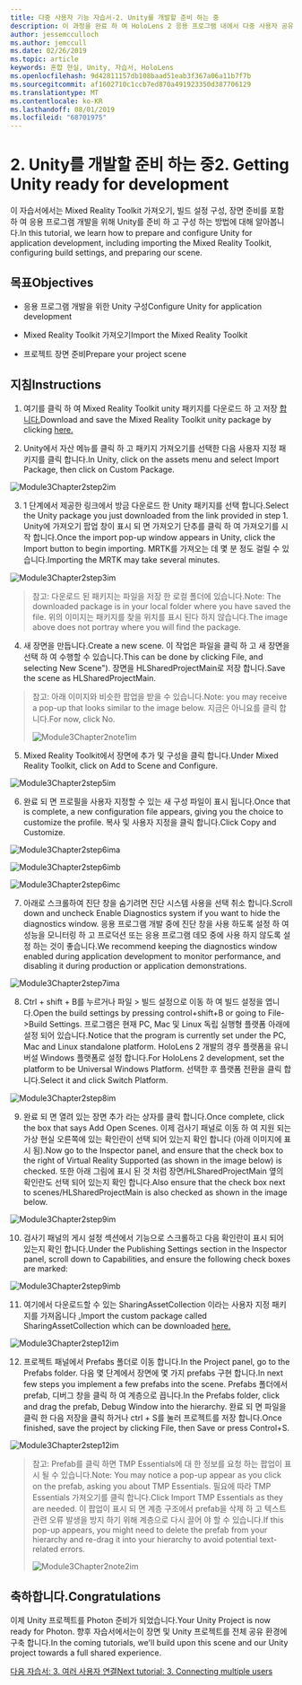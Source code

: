 ```yaml
---
title: 다중 사용자 기능 자습서-2. Unity를 개발할 준비 하는 중
description: 이 과정을 완료 하 여 HoloLens 2 응용 프로그램 내에서 다중 사용자 공유 환경을 구현 하는 방법을 알아보세요.
author: jessemcculloch
ms.author: jemccull
ms.date: 02/26/2019
ms.topic: article
keywords: 혼합 현실, Unity, 자습서, HoloLens
ms.openlocfilehash: 9d42811157db108baad51eab3f367a06a11b7f7b
ms.sourcegitcommit: af1602710c1ccb7ed870a491923350d387706129
ms.translationtype: MT
ms.contentlocale: ko-KR
ms.lasthandoff: 08/01/2019
ms.locfileid: "68701975"
---
```

# <a name="2-getting-unity-ready-for-development"></a><span data-ttu-id="1fdbf-105">2. Unity를 개발할 준비 하는 중</span><span class="sxs-lookup"><span data-stu-id="1fdbf-105">2. Getting Unity ready for development</span></span> 


<span data-ttu-id="1fdbf-106">이 자습서에서는 Mixed Reality Toolkit 가져오기, 빌드 설정 구성, 장면 준비를 포함 하 여 응용 프로그램 개발을 위해 Unity를 준비 하 고 구성 하는 방법에 대해 알아봅니다.</span><span class="sxs-lookup"><span data-stu-id="1fdbf-106">In this tutorial, we learn how to prepare and configure Unity for application development, including importing the Mixed Reality Toolkit, configuring build settings, and preparing our scene.</span></span>

## <a name="objectives"></a><span data-ttu-id="1fdbf-107">목표</span><span class="sxs-lookup"><span data-stu-id="1fdbf-107">Objectives</span></span>

- <span data-ttu-id="1fdbf-108">응용 프로그램 개발을 위한 Unity 구성</span><span class="sxs-lookup"><span data-stu-id="1fdbf-108">Configure Unity for application development</span></span>

- <span data-ttu-id="1fdbf-109">Mixed Reality Toolkit 가져오기</span><span class="sxs-lookup"><span data-stu-id="1fdbf-109">Import the Mixed Reality Toolkit</span></span>

- <span data-ttu-id="1fdbf-110">프로젝트 장면 준비</span><span class="sxs-lookup"><span data-stu-id="1fdbf-110">Prepare your project scene</span></span>

## <a name="instructions"></a><span data-ttu-id="1fdbf-111">지침</span><span class="sxs-lookup"><span data-stu-id="1fdbf-111">Instructions</span></span>

1. <span data-ttu-id="1fdbf-112">여기를 클릭 하 여 Mixed Reality Toolkit unity 패키지를 다운로드 하 고 저장 [합니다.](https://github.com/microsoft/MixedRealityToolkit-Unity/releases/download/v2.0.0-RC2.1/Microsoft.MixedReality.Toolkit.Unity.Foundation-v2.0.0-RC2.1.unitypackage)</span><span class="sxs-lookup"><span data-stu-id="1fdbf-112">Download and save the Mixed Reality Toolkit unity package by clicking [here.](https://github.com/microsoft/MixedRealityToolkit-Unity/releases/download/v2.0.0-RC2.1/Microsoft.MixedReality.Toolkit.Unity.Foundation-v2.0.0-RC2.1.unitypackage)</span></span>

2. <span data-ttu-id="1fdbf-113">Unity에서 자산 메뉴를 클릭 하 고 패키지 가져오기를 선택한 다음 사용자 지정 패키지를 클릭 합니다.</span><span class="sxs-lookup"><span data-stu-id="1fdbf-113">In Unity, click on the assets menu and select Import Package, then click on Custom Package.</span></span>

![Module3Chapter2step2im](images/module3chapter2step2im.PNG)

3. <span data-ttu-id="1fdbf-115">1 단계에서 제공한 링크에서 방금 다운로드 한 Unity 패키지를 선택 합니다.</span><span class="sxs-lookup"><span data-stu-id="1fdbf-115">Select the Unity package you just downloaded from the link provided in step 1.</span></span> <span data-ttu-id="1fdbf-116">Unity에 가져오기 팝업 창이 표시 되 면 가져오기 단추를 클릭 하 여 가져오기를 시작 합니다.</span><span class="sxs-lookup"><span data-stu-id="1fdbf-116">Once the import pop-up window appears in Unity, click the Import button to begin importing.</span></span> <span data-ttu-id="1fdbf-117">MRTK를 가져오는 데 몇 분 정도 걸릴 수 있습니다.</span><span class="sxs-lookup"><span data-stu-id="1fdbf-117">Importing the MRTK may take several minutes.</span></span>

![Module3Chapter2step3im](images/module3chapter2step3im.PNG)

> <span data-ttu-id="1fdbf-119">참고: 다운로드 된 패키지는 파일을 저장 한 로컬 폴더에 있습니다.</span><span class="sxs-lookup"><span data-stu-id="1fdbf-119">Note: The downloaded package is in your local folder where you have saved the file.</span></span> <span data-ttu-id="1fdbf-120">위의 이미지는 패키지를 찾을 위치를 표시 된다 하지 않습니다.</span><span class="sxs-lookup"><span data-stu-id="1fdbf-120">The image above does not portray where you will find the package.</span></span>

4. <span data-ttu-id="1fdbf-121">새 장면을 만듭니다.</span><span class="sxs-lookup"><span data-stu-id="1fdbf-121">Create a new scene.</span></span> <span data-ttu-id="1fdbf-122">이 작업은 파일을 클릭 하 고 새 장면을 선택 하 여 수행할 수 있습니다.</span><span class="sxs-lookup"><span data-stu-id="1fdbf-122">This can be done by clicking File, and selecting New Scene").</span></span> <span data-ttu-id="1fdbf-123">장면을 HLSharedProjectMain로 저장 합니다.</span><span class="sxs-lookup"><span data-stu-id="1fdbf-123">Save the scene as HLSharedProjectMain.</span></span>

> <span data-ttu-id="1fdbf-124">참고: 아래 이미지와 비슷한 팝업을 받을 수 있습니다.</span><span class="sxs-lookup"><span data-stu-id="1fdbf-124">Note: you may receive a pop-up that looks similar to the image below.</span></span> <span data-ttu-id="1fdbf-125">지금은 아니요를 클릭 합니다.</span><span class="sxs-lookup"><span data-stu-id="1fdbf-125">For now, click No.</span></span>
>
> ![Module3Chapter2note1im](images/module3chapter2note1im.PNG)

5. <span data-ttu-id="1fdbf-127">Mixed Reality Toolkit에서 장면에 추가 및 구성을 클릭 합니다.</span><span class="sxs-lookup"><span data-stu-id="1fdbf-127">Under Mixed Reality Toolkit, click on Add to Scene and Configure.</span></span>

![Module3Chapter2step5im](images/module3chapter2step5im.PNG)

6. <span data-ttu-id="1fdbf-129">완료 되 면 프로필을 사용자 지정할 수 있는 새 구성 파일이 표시 됩니다.</span><span class="sxs-lookup"><span data-stu-id="1fdbf-129">Once that is complete, a new configuration file appears, giving you the choice to customize the profile.</span></span> <span data-ttu-id="1fdbf-130">복사 및 사용자 지정을 클릭 합니다.</span><span class="sxs-lookup"><span data-stu-id="1fdbf-130">Click Copy and Customize.</span></span>

![Module3Chapter2step6ima](images/module3chapter2step6ima.PNG)

![Module3Chapter2step6imb](images/module3chapter2step6imb.PNG)

![Module3Chapter2step6imc](images/module3chapter2step6imc.PNG)

7. <span data-ttu-id="1fdbf-134">아래로 스크롤하여 진단 창을 숨기려면 진단 시스템 사용을 선택 취소 합니다.</span><span class="sxs-lookup"><span data-stu-id="1fdbf-134">Scroll down and uncheck Enable Diagnostics system if you want to hide the diagnostics window.</span></span> <span data-ttu-id="1fdbf-135">응용 프로그램 개발 중에 진단 창을 사용 하도록 설정 하 여 성능을 모니터링 하 고 프로덕션 또는 응용 프로그램 데모 중에 사용 하지 않도록 설정 하는 것이 좋습니다.</span><span class="sxs-lookup"><span data-stu-id="1fdbf-135">We recommend keeping the diagnostics window enabled during application development to monitor performance, and disabling it during production or application demonstrations.</span></span> 

![Module3Chapter2step7ima](images/module3chapter2step7ima.PNG)

8. <span data-ttu-id="1fdbf-137">Ctrl + shift + B를 누르거나 파일 > 빌드 설정으로 이동 하 여 빌드 설정을 엽니다.</span><span class="sxs-lookup"><span data-stu-id="1fdbf-137">Open the build settings by pressing control+shift+B or going to File->Build Settings.</span></span> <span data-ttu-id="1fdbf-138">프로그램은 현재 PC, Mac 및 Linux 독립 실행형 플랫폼 아래에 설정 되어 있습니다.</span><span class="sxs-lookup"><span data-stu-id="1fdbf-138">Notice that the program is currently set under the PC, Mac and Linux standalone platform.</span></span> <span data-ttu-id="1fdbf-139">HoloLens 2 개발의 경우 플랫폼을 유니버설 Windows 플랫폼로 설정 합니다.</span><span class="sxs-lookup"><span data-stu-id="1fdbf-139">For HoloLens 2 development, set the platform to be Universal Windows Platform.</span></span> <span data-ttu-id="1fdbf-140">선택한 후 플랫폼 전환을 클릭 합니다.</span><span class="sxs-lookup"><span data-stu-id="1fdbf-140">Select it and click Switch Platform.</span></span>

![Module3Chapter2step8im](images/module3chapter2step8im.PNG)

9. <span data-ttu-id="1fdbf-142">완료 되 면 열려 있는 장면 추가 라는 상자를 클릭 합니다.</span><span class="sxs-lookup"><span data-stu-id="1fdbf-142">Once complete, click the box that says Add Open Scenes.</span></span> <span data-ttu-id="1fdbf-143">이제 검사기 패널로 이동 하 여 지원 되는 가상 현실 오른쪽에 있는 확인란이 선택 되어 있는지 확인 합니다 (아래 이미지에 표시 됨).</span><span class="sxs-lookup"><span data-stu-id="1fdbf-143">Now go to the Inspector panel, and ensure that the check box to the right of Virtual Reality Supported (as shown in the image below) is checked.</span></span> <span data-ttu-id="1fdbf-144">또한 아래 그림에 표시 된 것 처럼 장면/HLSharedProjectMain 옆의 확인란도 선택 되어 있는지 확인 합니다.</span><span class="sxs-lookup"><span data-stu-id="1fdbf-144">Also ensure that the check box next to scenes/HLSharedProjectMain is also checked as shown in the image below.</span></span>

![Module3Chapter2step9im](images/module3chapter2step9im.PNG)

10. <span data-ttu-id="1fdbf-146">검사기 패널의 게시 설정 섹션에서 기능으로 스크롤하고 다음 확인란이 표시 되어 있는지 확인 합니다.</span><span class="sxs-lookup"><span data-stu-id="1fdbf-146">Under the Publishing Settings section in the Inspector panel, scroll down to Capabilities, and ensure the following check boxes are marked:</span></span>

![Module3Chapter2step9imb](images/module3chapter2step9imb.PNG)

11. <span data-ttu-id="1fdbf-148">여기에서 다운로드할 수 있는 SharingAssetCollection 이라는 사용자 지정 패키지를 가져옵니다 [.](https://github.com/microsoft/MixedRealityLearning/releases/tag/development)</span><span class="sxs-lookup"><span data-stu-id="1fdbf-148">Import the custom package called SharingAssetCollection which can be downloaded [here.](https://github.com/microsoft/MixedRealityLearning/releases/tag/development)</span></span>

![Module3Chapter2step12im](images/module3chapter2step11im.PNG)

12. <span data-ttu-id="1fdbf-150">프로젝트 패널에서 Prefabs 폴더로 이동 합니다.</span><span class="sxs-lookup"><span data-stu-id="1fdbf-150">In the Project panel, go to the Prefabs folder.</span></span> <span data-ttu-id="1fdbf-151">다음 몇 단계에서 장면에 몇 가지 prefabs 구현 합니다.</span><span class="sxs-lookup"><span data-stu-id="1fdbf-151">In next few steps you implement a few prefabs into the scene.</span></span> <span data-ttu-id="1fdbf-152">Prefabs 폴더에서 prefab, 디버그 창을 클릭 하 여 계층으로 끕니다.</span><span class="sxs-lookup"><span data-stu-id="1fdbf-152">In the Prefabs folder, click and drag the prefab, Debug Window into the hierarchy.</span></span> <span data-ttu-id="1fdbf-153">완료 되 면 파일을 클릭 한 다음 저장을 클릭 하거나 ctrl + S를 눌러 프로젝트를 저장 합니다.</span><span class="sxs-lookup"><span data-stu-id="1fdbf-153">Once finished, save the project by clicking File, then Save or press Control+S.</span></span>

![Module3Chapter2step12im](images/module3chapter2step12im.PNG)

   > <span data-ttu-id="1fdbf-155">참고: Prefab를 클릭 하면 TMP Essentials에 대 한 정보를 요청 하는 팝업이 표시 될 수 있습니다.</span><span class="sxs-lookup"><span data-stu-id="1fdbf-155">Note: You may notice a pop-up appear as you click on the prefab, asking you about TMP Essentials.</span></span> <span data-ttu-id="1fdbf-156">필요에 따라 TMP Essentials 가져오기를 클릭 합니다.</span><span class="sxs-lookup"><span data-stu-id="1fdbf-156">Click Import TMP Essentials as they are needed.</span></span> <span data-ttu-id="1fdbf-157">이 팝업이 표시 되 면 계층 구조에서 prefab을 삭제 하 고 텍스트 관련 오류 발생을 방지 하기 위해 계층으로 다시 끌어 야 할 수 있습니다.</span><span class="sxs-lookup"><span data-stu-id="1fdbf-157">If this pop-up appears, you might need to delete the prefab from your hierarchy and re-drag it into your hierarchy to avoid potential text-related errors.</span></span>
   >
>![Module3Chapter2note2im](images/module3chapter2note2im.PNG)


## <a name="congratulations"></a><span data-ttu-id="1fdbf-159">축하합니다.</span><span class="sxs-lookup"><span data-stu-id="1fdbf-159">Congratulations</span></span>

<span data-ttu-id="1fdbf-160">이제 Unity 프로젝트를 Photon 준비가 되었습니다.</span><span class="sxs-lookup"><span data-stu-id="1fdbf-160">Your Unity Project is now ready for Photon.</span></span> <span data-ttu-id="1fdbf-161">향후 자습서에서는이 장면 및 Unity 프로젝트를 전체 공유 환경에 구축 합니다.</span><span class="sxs-lookup"><span data-stu-id="1fdbf-161">In the coming tutorials, we'll build upon this scene and our Unity project towards a full shared experience.</span></span>

<span data-ttu-id="1fdbf-162">[다음 자습서: 3. 여러 사용자 연결](mrlearning-sharing(photon)-ch3.md)</span><span class="sxs-lookup"><span data-stu-id="1fdbf-162">[Next tutorial: 3. Connecting multiple users](mrlearning-sharing(photon)-ch3.md)</span></span>

